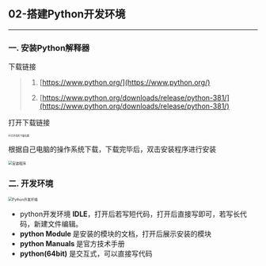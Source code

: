 ## 02-搭建Python开发环境

<hr>

### 一.  安装Python解释器

下载链接

> 1. [https://www.python.org/](https://www.python.org/)	
>
> 2. [https://www.python.org/downloads/release/python-381/](https://www.python.org/downloads/release/python-381/)

打开下载链接

<img src="F:\Python\resources\images\2023-07-27_163453.png" alt="打开后的下载位置" style="zoom: 33%;" />

根据自己电脑的操作系统下载，下载完毕后，双击安装程序进行安装

<img src="F:\Python\resources\images\2023-07-27_164208.png" alt="安装程序" style="zoom:50%;" />





### 二.  开发环境

<img src="F:\Python\resources\images\2023-07-27_165749.png" alt="Python开发环境" style="zoom:50%;" />

- python开发环境 <b>IDLE</b>，打开后若写短代码，打开后直接写即可，若写长代码，新建文件编辑。
- <b>python Module </b>是安装的模块的文档，打开后展示安装的模块
- <b>python Manuals </b>是官方技术手册
- <b>python(64bit)</b> 是交互式，可以直接写代码

